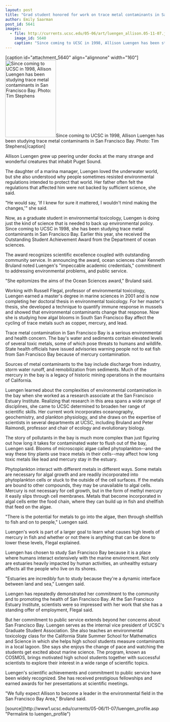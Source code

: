 ```yaml
---
layout: post
title: "Grad student honored for work on trace metal contaminants in San Francisco Bay"
author: Emily Saarman
post_id: 5641
images:
  - file: http://currents.ucsc.edu/05-06/art/luengen_allison.05-11-07.jpg
    image_id: 5640
    caption: "Since coming to UCSC in 1998, Allison Luengen has been studying trace metal contaminants in San Francisco Bay. Photo: Tim Stephens"
---
```


[caption id="attachment_5640" align="alignnone" width="160"]<a href="http://localhost/mysite/wp-content/uploads/2005/11/luengen_allison.05-11-07.jpg"><img class="size-full wp-image-5640" src="http://localhost/mysite/wp-content/uploads/2005/11/luengen_allison.05-11-07.jpg" alt="Since coming to UCSC in 1998, Allison Luengen has been studying trace metal contaminants in San Francisco Bay. Photo: Tim Stephens" width="160" height="243" /></a>Since coming to UCSC in 1998, Allison Luengen has been studying trace metal contaminants in San Francisco Bay. Photo: Tim Stephens[/caption]
<a name="content" id="content"></a>
<p>
  Allison Luengen grew up peering under docks at the many strange and wonderful creatures that inhabit Puget Sound.
</p>
<p>
  The daughter of a marina manager, Luengen loved the underwater world, but she also understood why people sometimes resisted environmental regulations intended to protect that world. Her father often felt the regulations that affected him were not backed by sufficient science, she said.
</p>
<p>
  "He would say, 'If I knew for sure it mattered, I wouldn't mind making the changes,'" she said.
</p>
<p>
  Now, as a graduate student in environmental toxicology, Luengen is doing just the kind of science that is needed to back up environmental policy. Since coming to UCSC in 1998, she has been studying trace metal contaminants in San Francisco Bay. Earlier this year, she received the Outstanding Student Achievement Award from the Department of ocean sciences.
</p>
<p>
  The award recognizes scientific excellence coupled with outstanding community service. In announcing the award, ocean sciences chair Kenneth Bruland noted Luengen's "impeccable academic credentials," commitment to addressing environmental problems, and public service.
</p>
<p>
  "She epitomizes the aims of the Ocean Sciences award," Bruland said.
</p>
<p>
  Working with Russell Flegal, professor of environmental toxicology, Luengen earned a master's degree in marine sciences in 2001 and is now completing her doctoral thesis in environmental toxicology. For her master's thesis, she developed a technique to quantify immune response in mussels and showed that environmental contaminants change that response. Now she is studying how algal blooms in South San Francisco Bay affect the cycling of trace metals such as copper, mercury, and lead.
</p>
<p>
  Trace metal contamination in San Francisco Bay is a serious environmental and health concern. The bay's water and sediments contain elevated levels of several toxic metals, some of which pose threats to humans and wildlife. State health officials have issued advisories warning people not to eat fish from San Francisco Bay because of mercury contamination.
</p>
<p>
  Sources of metal contaminants to the bay include discharge from industry, storm water runoff, and remobilization from sediments. Much of the mercury in the bay is a legacy of historic mining operations in the mountains of California.
</p>
<p>
  Luengen learned about the complexities of environmental contamination in the bay when she worked as a research associate at the San Francisco Estuary Institute. Realizing that research in this area spans a wide range of disciplines, she came to UCSC determined to broaden her range of scientific skills. Her current work incorporates oceanography, geochemistry, and plankton physiology, and she draws on the expertise of scientists in several departments at UCSC, including Bruland and Peter Raimondi, professor and chair of ecology and evolutionary biology.
</p>
<p>
  The story of pollutants in the bay is much more complex than just figuring out how long it takes for contaminated water to flush out of the bay, Luengen said. Blooms of microscopic algae called phytoplankton--and the way these tiny plants use trace metals in their cells--may affect how long toxic metals like lead and mercury stay in the estuary.
</p>
<p>
  Phytoplankton interact with different metals in different ways. Some metals are necessary for algal growth and are readily incorporated into phytoplankton cells or stuck to the outside of the cell surfaces. If the metals are bound to other compounds, they may be unavailable to algal cells. Mercury is not necessary for cell growth, but in the form of methyl mercury it easily slips through cell membranes. Metals that become incorporated in algal cells enter the food chain, where they can build up in fish and shellfish that feed on the algae.
</p>
<p>
  "There is the potential for metals to go into the algae, then through shellfish to fish and on to people," Luengen said.
</p>
<p>
  Luengen's work is part of a larger goal to learn what causes high levels of mercury in fish and whether or not there is anything that can be done to lower these levels, Flegal explained.
</p>
<p>
  Luengen has chosen to study San Francisco Bay because it is a place where humans interact extensively with the marine environment. Not only are estuaries heavily impacted by human activities, an unhealthy estuary affects all the people who live on its shores.
</p>
<p>
  "Estuaries are incredibly fun to study because they're a dynamic interface between land and sea," Luengen said.
</p>
<p>
  Luengen has repeatedly demonstrated her commitment to the community and to promoting the health of San Francisco Bay. At the San Francisco Estuary Institute, scientists were so impressed with her work that she has a standing offer of employment, Flegal said.
</p>
<p>
  But her commitment to public service extends beyond her concerns about San Francisco Bay. Luengen serves as the internal vice president of UCSC's Graduate Student Association. She also teaches an environmental toxicology class for the California State Summer School for Mathematics and Science in which she helps high school students measure contaminants in a local lagoon. She says she enjoys the change of pace and watching the students get excited about marine science. The program, known as COSMOS, brings motivated high school students together with successful scientists to explore their interest in a wide range of scientific topics.
</p>
<p>
  Luengen's scientific achievements and commitment to public service have been widely recognized. She has received prestigious fellowships and earned awards for her presentations at scientific meetings.
</p>
<p>
  "We fully expect Allison to become a leader in the environmental field in the San Francisco Bay Area," Bruland said.
</p>
<form>
  <input name="t1" size="-1" type="hidden">
</form>




</p>
[source](http://www1.ucsc.edu/currents/05-06/11-07/luengen_profile.asp "Permalink to luengen_profile")
